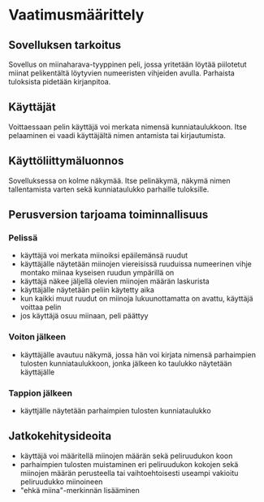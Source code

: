 # Vaatimusmäärittely

## Sovelluksen tarkoitus

Sovellus on miinaharava-tyyppinen peli, jossa yritetään löytää piilotetut miinat pelikentältä löytyvien numeeristen vihjeiden avulla. Parhaista tuloksista pidetään kirjanpitoa.

## Käyttäjät

Voittaessaan pelin käyttäjä voi merkata nimensä kunniataulukkoon. Itse pelaaminen ei vaadi käyttäjältä nimen antamista tai kirjautumista.

## Käyttöliittymäluonnos

Sovelluksessa on kolme näkymää. Itse pelinäkymä, näkymä nimen tallentamista varten sekä kunniataulukko parhaille tuloksille. 

## Perusversion tarjoama toiminnallisuus
### Pelissä

- käyttäjä voi merkata miinoiksi epäilemänsä ruudut 
- käyttäjälle näytetään miinojen viereisissä ruuduissa numeerinen vihje montako miinaa kyseisen ruudun ympärillä on
- käyttäjä näkee jäljellä olevien miinojen määrän laskurista
- käyttäjälle näytetään peliin käytetty aika
- kun kaikki muut ruudut on miinoja lukuunottamatta on avattu, käyttäjä voittaa pelin
- jos käyttäjä osuu miinaan, peli päättyy

### Voiton jälkeen

- käyttäjälle avautuu näkymä, jossa hän voi kirjata nimensä parhaimpien tulosten kunniataulukkoon, jonka jälkeen ko taulukko näytetään käyttäjälle

### Tappion jälkeen

- käyttjälle näytetään parhaimpien tulosten kunniataulukko

## Jatkokehitysideoita

- käyttäjä voi määritellä miinojen määrän sekä peliruudukon koon
- parhaimpien tulosten muistaminen eri peliruudukon kokojen sekä miinojen määrän perusteella tai vaihtoehtoisesti useampi vakioitu peliruudukko miinoineen
- "ehkä miina"-merkinnän lisääminen
 
